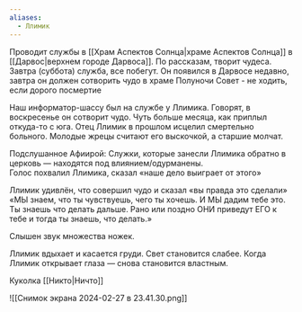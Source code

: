 ```yaml
---
aliases:
  - Ллимик
---
```

Проводит службы в [[Храм Аспектов Солнца|храме Аспектов Солнца]] в [[Дарвос|верхнем городе Дарвоса]]. 
По рассказам, творит чудеса. 
Завтра (суббота) служба, все побегут.
Он появился в Дарвосе недавно, завтра он должен сотворить чудо в храме Полуночи
Совет - не ходить, если дорого посмертие

Наш информатор-шассу был на службе у Ллимика. Говорят, в воскресенье он сотворит чудо. Чуть больше месяца, как приплыл откуда-то с юга. 
Отец Ллимик в прошлом исцелил смертельно больного. Молодые жрецы считают его выскочкой, а старшие молчат. 

Подслушанное Афиирой: 
Служки, которые занесли Ллимика обратно в церковь — находятся под влиянием/одурманены.  
Голос похвалил Ллимика, сказал «наше дело выиграет от этого»

Ллимик удивлён, что совершил чудо и сказал «вы правда это сделали»  
«МЫ знаем, что ты чувствуешь, чего ты хочешь. И МЫ дадим тебе это. Ты знаешь что делать дальше. Рано или поздно ОНИ приведут ЕГО к тебе и тогда ты знаешь, что делать.»

Слышен звук множества ножек. 

Ллимик вдыхает и касается груди. Свет становится слабее. Когда Ллимик открывает глаза — снова становится властным.

Куколка [[Никто|Ничто]]

![[Снимок экрана 2024-02-27 в 23.41.30.png]] 